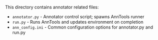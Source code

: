 This directory contains annotator related files:
* `annotator.py` - Annotator control script; spawns AnnTools runner
* `run.py` - Runs AnnTools and updates environment on completion
* `ann_config.ini` - Common configuration options for annotator.py and run.py
